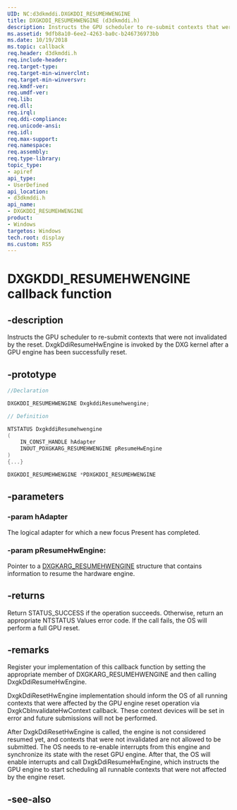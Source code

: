 ```yaml
---
UID: NC:d3dkmddi.DXGKDDI_RESUMEHWENGINE
title: DXGKDDI_RESUMEHWENGINE (d3dkmddi.h)
description: Instructs the GPU scheduler to re-submit contexts that were not invalidated by the reset.
ms.assetid: 9dfb8a10-6ee2-4263-ba0c-b246736973bb
ms.date: 10/19/2018
ms.topic: callback
req.header: d3dkmddi.h
req.include-header:
req.target-type:
req.target-min-winverclnt:
req.target-min-winversvr:
req.kmdf-ver:
req.umdf-ver:
req.lib:
req.dll:
req.irql:
req.ddi-compliance:
req.unicode-ansi:
req.idl:
req.max-support:
req.namespace:
req.assembly:
req.type-library:
topic_type:
- apiref
api_type:
- UserDefined
api_location:
- d3dkmddi.h
api_name:
- DXGKDDI_RESUMEHWENGINE
product:
- Windows
targetos: Windows
tech.root: display
ms.custom: RS5
---
```


# DXGKDDI_RESUMEHWENGINE callback function

## -description

Instructs the GPU scheduler to re-submit contexts that were not invalidated by the reset. DxgkDdiResumeHwEngine is invoked by the DXG kernel after a GPU engine has been successfully reset.

## -prototype

```cpp
//Declaration

DXGKDDI_RESUMEHWENGINE DxgkddiResumehwengine;

// Definition

NTSTATUS DxgkddiResumehwengine
(
	IN_CONST_HANDLE hAdapter
	INOUT_PDXGKARG_RESUMEHWENGINE pResumeHwEngine
)
{...}

DXGKDDI_RESUMEHWENGINE *PDXGKDDI_RESUMEHWENGINE


```

## -parameters

### -param hAdapter

The logical adapter for which a new focus Present has completed.

### -param pResumeHwEngine:

Pointer to a [DXGKARG_RESUMEHWENGINE](ns-d3dkmddi-_dxgkarg_resumehwengine.md) structure that contains information to resume the hardware engine.

## -returns

Return STATUS_SUCCESS if the operation succeeds. Otherwise, return an appropriate NTSTATUS Values error code. If the call fails, the OS will perform a full GPU reset.

## -remarks

Register your implementation of this callback function by setting the appropriate member of DXGKARG_RESUMEHWENGINE and then calling DxgkDdiResumeHwEngine.

DxgkDdiResetHwEngine implementation should inform the OS of all running contexts that were affected by the GPU engine reset operation via DxgkCbInvalidateHwContext callback. These context devices will be set in error and future submissions will not be performed.

After DxgkDdiResetHwEngine is called, the engine is not considered resumed yet, and contexts that were not invalidated are not allowed to be submitted. The OS needs to re-enable interrupts from this engine and synchronize its state with the reset GPU engine. After that, the OS will enable interrupts and call DxgkDdiResumeHwEngine, which instructs the GPU engine to start scheduling all runnable contexts that were not affected by the engine reset.


## -see-also
